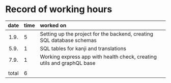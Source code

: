 # Record of working hours

| date | time | worked on  |
| :----:|:-----| :-----|
| 1.9. | 5 | Setting up the project for the backend, creating SQL database schemas |
| 5.9. | 1 | SQL tables for kanji and translations |
| 7.9. | 1 | Working express app with health check, creating utils and graphQL base |
|  |  |  |
| total | 6 |  | 